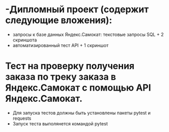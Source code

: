 # -Дипломный проект (содержит следующие вложения): 
- запросы к базе данных Яндекс.Самокат: текстовые запросы SQL + 2 скриншота
- автоматизированный тест API + 1 скриншот

# Тест на проверку получения заказа по треку заказа в Яндекс.Самокат с помощью API Яндекс.Самокат.
- Для запуска тестов должны быть установлены пакеты pytest и requests
- Запуск теста выполянется командой pytest
